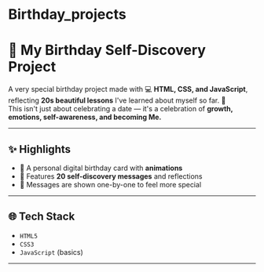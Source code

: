 # Birthday_projects
# 🎂 My Birthday Self-Discovery Project

A very special birthday project made with 💻 **HTML, CSS, and JavaScript**, reflecting **20s beautiful lessons** I've learned about myself so far. 🌸  
This isn't just about celebrating a date — it's a celebration of **growth, emotions, self-awareness, and becoming Me.**

---

## ✨ Highlights

- 🌟 A personal digital birthday card with **animations**
- 🧠 Features **20 self-discovery messages** and reflections
- 📜 Messages are shown one-by-one to feel more special
---

## 🌐 Tech Stack

- `HTML5`
- `CSS3` 
- `JavaScript` (basics)

---



